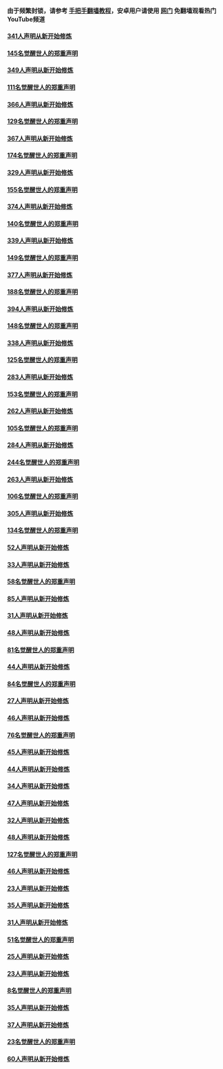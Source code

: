 #### 由于频繁封锁，请参考 [手把手翻墙教程](https://github.com/gfw-breaker/guides/wiki/)，安卓用户请使用 [网门](https://github.com/gfw-breaker/nogfw/blob/master/dl.md?t=06260001) 免翻墙观看热门YouTube频道 

#### [341人声明从新开始修炼](../pages/91/427255.md?t=06260001) 

#### [145名觉醒世人的郑重声明](../pages/91/427254.md?t=06260001) 

#### [349人声明从新开始修炼](../pages/91/426969.md?t=06260001) 

#### [111名觉醒世人的郑重声明](../pages/91/426968.md?t=06260001) 

#### [366人声明从新开始修炼](../pages/91/426737.md?t=06260001) 

#### [129名觉醒世人的郑重声明](../pages/91/426736.md?t=06260001) 

#### [367人声明从新开始修炼](../pages/91/426421.md?t=06260001) 

#### [174名觉醒世人的郑重声明](../pages/91/426420.md?t=06260001) 

#### [329人声明从新开始修炼](../pages/91/426139.md?t=06260001) 

#### [155名觉醒世人的郑重声明](../pages/91/426138.md?t=06260001) 

#### [374人声明从新开始修炼](../pages/91/425811.md?t=06260001) 

#### [140名觉醒世人的郑重声明](../pages/91/425810.md?t=06260001) 

#### [339人声明从新开始修炼](../pages/91/425690.md?t=06260001) 

#### [149名觉醒世人的郑重声明](../pages/91/425689.md?t=06260001) 

#### [377人声明从新开始修炼](../pages/91/424867.md?t=06260001) 

#### [188名觉醒世人的郑重声明](../pages/91/424866.md?t=06260001) 

#### [394人声明从新开始修炼](../pages/91/423914.md?t=06260001) 

#### [148名觉醒世人的郑重声明](../pages/91/423913.md?t=06260001) 

#### [338人声明从新开始修炼](../pages/91/423540.md?t=06260001) 

#### [125名觉醒世人的郑重声明](../pages/91/423539.md?t=06260001) 

#### [283人声明从新开始修炼](../pages/91/423296.md?t=06260001) 

#### [153名觉醒世人的郑重声明](../pages/91/423295.md?t=06260001) 

#### [262人声明从新开始修炼](../pages/91/423004.md?t=06260001) 

#### [105名觉醒世人的郑重声明](../pages/91/423003.md?t=06260001) 

#### [284人声明从新开始修炼](../pages/91/422707.md?t=06260001) 

#### [244名觉醒世人的郑重声明](../pages/91/422706.md?t=06260001) 

#### [263人声明从新开始修炼](../pages/91/422553.md?t=06260001) 

#### [106名觉醒世人的郑重声明](../pages/91/422552.md?t=06260001) 

#### [305人声明从新开始修炼](../pages/91/422153.md?t=06260001) 

#### [134名觉醒世人的郑重声明](../pages/91/422152.md?t=06260001) 

#### [52人声明从新开始修炼](../pages/91/421846.md?t=06260001) 

#### [33人声明从新开始修炼](../pages/91/421804.md?t=06260001) 

#### [58名觉醒世人的郑重声明](../pages/91/421845.md?t=06260001) 

#### [85人声明从新开始修炼](../pages/91/421769.md?t=06260001) 

#### [31人声明从新开始修炼](../pages/91/421763.md?t=06260001) 

#### [48人声明从新开始修炼](../pages/91/421605.md?t=06260001) 

#### [81名觉醒世人的郑重声明](../pages/91/421656.md?t=06260001) 

#### [44人声明从新开始修炼](../pages/91/421544.md?t=06260001) 

#### [84名觉醒世人的郑重声明](../pages/91/421543.md?t=06260001) 

#### [27人声明从新开始修炼](../pages/91/421465.md?t=06260001) 

#### [46人声明从新开始修炼](../pages/91/421454.md?t=06260001) 

#### [76名觉醒世人的郑重声明](../pages/91/421453.md?t=06260001) 

#### [45人声明从新开始修炼](../pages/91/421452.md?t=06260001) 

#### [44人声明从新开始修炼](../pages/91/421422.md?t=06260001) 

#### [34人声明从新开始修炼](../pages/91/421322.md?t=06260001) 

#### [47人声明从新开始修炼](../pages/91/421264.md?t=06260001) 

#### [32人声明从新开始修炼](../pages/91/421225.md?t=06260001) 

#### [48人声明从新开始修炼](../pages/91/421202.md?t=06260001) 

#### [127名觉醒世人的郑重声明](../pages/91/421224.md?t=06260001) 

#### [46人声明从新开始修炼](../pages/91/421203.md?t=06260001) 

#### [23人声明从新开始修炼](../pages/91/421138.md?t=06260001) 

#### [35人声明从新开始修炼](../pages/91/421122.md?t=06260001) 

#### [31人声明从新开始修炼](../pages/91/421081.md?t=06260001) 

#### [51名觉醒世人的郑重声明](../pages/91/421080.md?t=06260001) 

#### [25人声明从新开始修炼](../pages/91/421020.md?t=06260001) 

#### [23人声明从新开始修炼](../pages/91/420884.md?t=06260001) 

#### [8名觉醒世人的郑重声明](../pages/91/420883.md?t=06260001) 

#### [35人声明从新开始修炼](../pages/91/420809.md?t=06260001) 

#### [37人声明从新开始修炼](../pages/91/420766.md?t=06260001) 

#### [23名觉醒世人的郑重声明](../pages/91/420765.md?t=06260001) 

#### [60人声明从新开始修炼](../pages/91/420727.md?t=06260001) 

